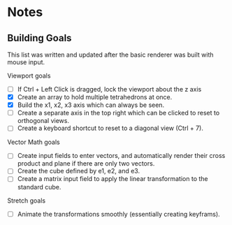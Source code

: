 # Notes

## Building Goals

This list was written and updated after the basic renderer was built with mouse input.

Viewport goals

- [ ] If Ctrl + Left Click is dragged, lock the viewport about the z axis
- [x] Create an array to hold multiple tetrahedrons at once.
- [x] Build the x1, x2, x3 axis which can always be seen.
- [ ] Create a separate axis in the top right which can be clicked to reset to orthogonal views.
- [ ] Create a keyboard shortcut to reset to a diagonal view (Ctrl + 7).

Vector Math goals

- [ ] Create input fields to enter vectors, and automatically render their cross product and plane if there are only two vectors.
- [ ] Create the cube defined by e1, e2, and e3.
- [ ] Create a matrix input field to apply the linear transformation to the standard cube.

Stretch goals

- [ ] Animate the transformations smoothly (essentially creating keyframs).
